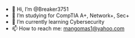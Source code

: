 - 👋 Hi, I’m @Breaker3751
- 👀 I’m studying for CompTIA A+, Network+, Sec+
- 🌱 I’m currently learning Cybersecurity
- 📫 How to reach me: mangomas1@yahoo.com

<!---
Breaker3751/Breaker3751 is a ✨ special ✨ repository because its `README.md` (this file) appears on your GitHub profile.
You can click the Preview link to take a look at your changes.
--->
